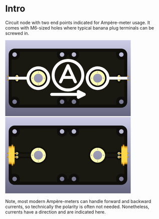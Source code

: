 # Intro  
Circuit node with two end points indicated for Ampère-meter usage. It comes with M6-sized holes where typical banana plug terminals can be screwed in.

<img src="end-node-double_current_TOP.png" alt="Circuit Diagram" width="400"> <img src="end-node-double_current_BOTTOM.png" alt="Circuit Diagram" width="400">

Note, most modern Ampère-meters can handle forward and backward currents, so technically the polarity is often not needed. Nonetheless, currents have a direction and are indicated here.